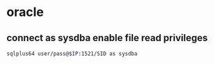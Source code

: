 # oracle

## connect as sysdba enable file read privileges
```bash
sqlplus64 user/pass@$IP:1521/SID as sysdba
```

